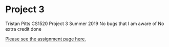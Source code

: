 # Project 3

Tristan Pitts
CS1520 Project 3 Summer 2019
No bugs that I am aware of
No extra credit done

[Please see the assignment page here.](https://jarrettbillingsley.github.io/teaching/classes/2197/cs1520/projects/proj3.html)
